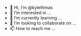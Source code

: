 - 👋 Hi, I’m @kylethmas
- 👀 I’m interested in ...
- 🌱 I’m currently learning ...
- 💞️ I’m looking to collaborate on ...
- 📫 How to reach me ...

<!---
kylethmas/kylethmas is a ✨ special ✨ repository because its `README.md` (this file) appears on your GitHub profile.
You can click the Preview link to take a look at your changes.
--->
